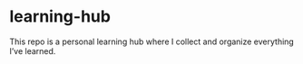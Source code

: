 # learning-hub
This repo is a personal learning hub where I collect and organize everything I’ve learned.

